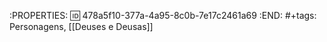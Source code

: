 :PROPERTIES:
:id: 478a5f10-377a-4a95-8c0b-7e17c2461a69
:END:
#+tags: Personagens, [[Deuses e Deusas]]
